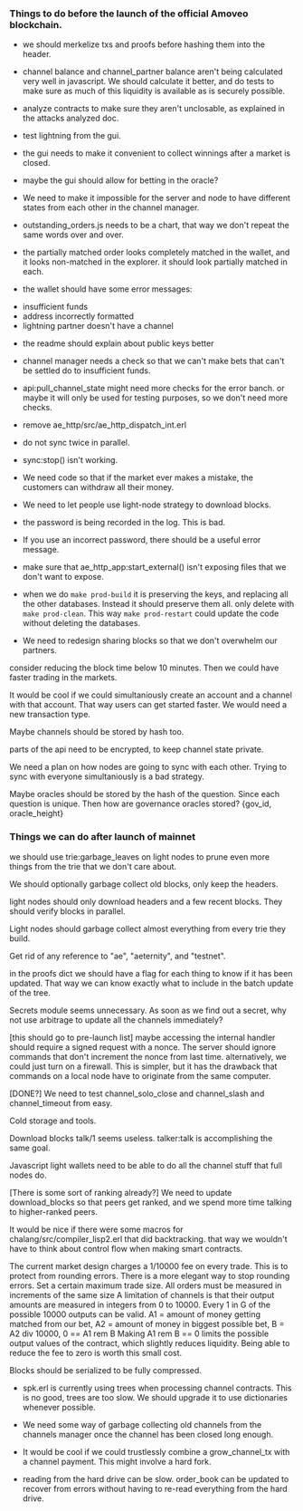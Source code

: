 ### Things to do before the launch of the official Amoveo blockchain.

* we should merkelize txs and proofs before hashing them into the header.

* channel balance and channel_partner balance aren't being calculated very well in javascript. We should calculate it better, and do tests to make sure as much of this liquidity is available as is securely possible.

* analyze contracts to make sure they aren't unclosable, as explained in the attacks analyzed doc.

* test lightning from the gui.

* the gui needs to make it convenient to collect winnings after a market is closed.

* maybe the gui should allow for betting in the oracle?

* We need to make it impossible for the server and node to have different states from each other in the channel manager.

* outstanding_orders.js needs to be a chart, that way we don't repeat the same words over and over.

* the partially matched order looks completely matched in the wallet, and it looks non-matched in the explorer. it should look partially matched in each.

* the wallet should have some error messages:
- insufficient funds
- address incorrectly formatted
- lightning partner doesn't have a channel

* the readme should explain about public keys better

* channel manager needs a check so that we can't make bets that can't be settled do to insufficient funds.

* api:pull_channel_state might need more checks for the error banch. or maybe it will only be used for testing purposes, so we don't need more checks.

* remove ae_http/src/ae_http_dispatch_int.erl

* do not sync twice in parallel.
* sync:stop() isn't working.

* We need code so that if the market ever makes a mistake, the customers can withdraw all their money.

* We need to let people use light-node strategy to download blocks.

* the password is being recorded in the log. This is bad.

* If you use an incorrect password, there should be a useful error message.

* make sure that ae_http_app:start_external() isn't exposing files that we don't want to expose.

* when we do `make prod-build` it is preserving the keys, and replacing all the other databases. Instead it should preserve them all. only delete with `make prod-clean`. This way `make prod-restart` could update the code without deleting the databases.




* We need to redesign sharing blocks so that we don't overwhelm our partners.

consider reducing the block time below 10 minutes.
Then we could have faster trading in the markets.

It would be cool if we could simultaniously create an account and a channel with that account. That way users can get started faster. We would need a new transaction type. 

Maybe channels should be stored by hash too.

parts of the api need to be encrypted, to keep channel state private.

We need a plan on how nodes are going to sync with each other. Trying to sync with everyone simultaniously is a bad strategy.

Maybe oracles should be stored by the hash of the question. Since each question is unique.
Then how are governance oracles stored? {gov_id, oracle_height}


### Things we can do after launch of mainnet

we should use trie:garbage_leaves on light nodes to prune even more things from the trie that we don't care about.

We should optionally garbage collect old blocks, only keep the headers. 

light nodes should only download headers and a few recent blocks. They should verify blocks in parallel.

Light nodes should garbage collect almost everything from every trie they build.

Get rid of any reference to "ae", "aeternity", and "testnet".

in the proofs dict we should have a flag for each thing to know if it has been updated. That way we can know exactly what to include in the batch update of the tree.

 Secrets module seems unnecessary. As soon as we find out a secret, why not use arbitrage to update all the channels immediately?

[this should go to pre-launch list] maybe accessing the internal handler should require a signed request with a nonce.
The server should ignore commands that don't increment the nonce from last time.
alternatively, we could just turn on a firewall. This is simpler, but it has the drawback that commands on a local node have to originate from the same computer.

[DONE?] We need to test channel_solo_close and channel_slash and channel_timeout from easy.

Cold storage and tools.

Download blocks talk/1 seems useless. talker:talk is accomplishing the same goal.

Javascript light wallets need to be able to do all the channel stuff that full nodes do. 

[There is some sort of ranking already?] We need to update download_blocks so that peers get ranked, and we spend more time talking to higher-ranked peers.

It would be nice if there were some macros for chalang/src/compiler_lisp2.erl that did backtracking. that way we wouldn't have to think about control flow when making smart contracts.

The current market design charges a 1/10000 fee on every trade. This is to protect from rounding errors.
There is a more elegant way to stop rounding errors. Set a certain maximum trade size. All orders must be measured in increments of the same size
A limitation of channels is that their output amounts are measured in integers from 0 to 10000.
Every 1 in G of the possible 10000 outputs can be valid.
A1 = amount of money getting matched from our bet,
A2 = amount of money in biggest possible bet,
B = A2 div 10000,
0 == A1 rem B
Making A1 rem B == 0 limits the possible output values of the contract, which slightly reduces liquidity. Being able to reduce the fee to zero is worth this small cost.

Blocks should be serialized to be fully compressed.

* spk.erl is currently using trees when processing channel contracts. This is no good, trees are too slow. We should upgrade it to use dictionaries whenever possible.

* We need some way of garbage collecting old channels from the channels manager once the channel has been closed long enough.

* It would be cool if we could trustlessly combine a grow_channel_tx with a channel payment. This might involve a hard fork.

* reading from the hard drive can be slow. order_book can be updated to recover from errors without having to re-read everything from the hard drive.
